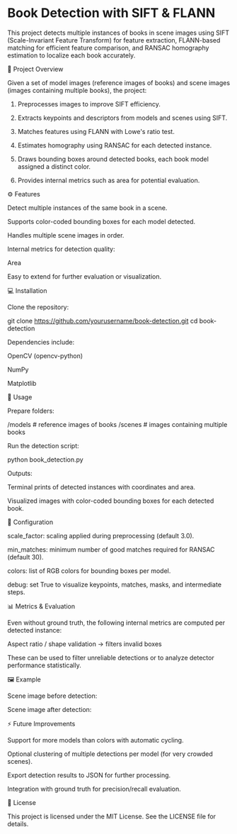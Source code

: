 # Book Detection with SIFT & FLANN

This project detects multiple instances of books in scene images using SIFT (Scale-Invariant Feature Transform) for feature extraction, FLANN-based matching for efficient feature comparison, and RANSAC homography estimation to localize each book accurately.

📝 Project Overview

Given a set of model images (reference images of books) and scene images (images containing multiple books), the project:

1. Preprocesses images to improve SIFT efficiency.

2. Extracts keypoints and descriptors from models and scenes using SIFT.

3. Matches features using FLANN with Lowe's ratio test.

4. Estimates homography using RANSAC for each detected instance.

5. Draws bounding boxes around detected books, each book model assigned a distinct color.

6. Provides internal metrics such as area for potential evaluation.

⚙️ Features

Detect multiple instances of the same book in a scene.

Supports color-coded bounding boxes for each model detected.

Handles multiple scene images in order.

Internal metrics for detection quality:

Area

Easy to extend for further evaluation or visualization.

💻 Installation

Clone the repository:

git clone https://github.com/yourusername/book-detection.git
cd book-detection

Dependencies include:

OpenCV (opencv-python)

NumPy

Matplotlib

🏃 Usage

Prepare folders:

/models      # reference images of books
/scenes      # images containing multiple books


Run the detection script:

python book_detection.py


Outputs:

Terminal prints of detected instances with coordinates and area.

Visualized images with color-coded bounding boxes for each detected book.

🔧 Configuration

scale_factor: scaling applied during preprocessing (default 3.0).

min_matches: minimum number of good matches required for RANSAC (default 30).

colors: list of RGB colors for bounding boxes per model.

debug: set True to visualize keypoints, matches, masks, and intermediate steps.


📊 Metrics & Evaluation

Even without ground truth, the following internal metrics are computed per detected instance:

Aspect ratio / shape validation → filters invalid boxes

These can be used to filter unreliable detections or to analyze detector performance statistically.

🖼 Example

Scene image before detection:

Scene image after detection:

⚡ Future Improvements

Support for more models than colors with automatic cycling.

Optional clustering of multiple detections per model (for very crowded scenes).

Export detection results to JSON for further processing.

Integration with ground truth for precision/recall evaluation.

📄 License

This project is licensed under the MIT License. See the LICENSE
 file for details.
